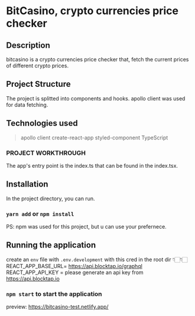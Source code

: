 # BitCasino, crypto currencies price checker

## Description

bitcasino is a crypto currencies price checker that, fetch the current prices of different crypto prices.

## Project Structure

The project is splitted into components and hooks.
apollo client was used for data fetching.

## Technologies used

> apollo client
> create-react-app
> styled-component
> TypeScript

### PROJECT WORKTHROUGH

The app's entry point is the index.ts that can be found in the index.tsx.

## Installation

In the project directory, you can run.


### `yarn add` or `npm install`

PS: npm was used for this project, but u can use your prefernece.

## Running the application
create an `env` file with `.env.development` with this cred in the root dir 👇🏻👇🏻
REACT_APP_BASE_URL= https://api.blocktap.io/graphql
REACT_APP_API_KEY =  please generate an api key from https://api.blocktap.io
### `npm start` to start the application

preview: https://bitcasino-test.netlify.app/
